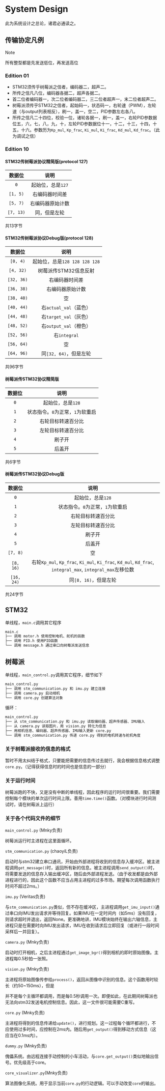 # System Design

此为系统设计之总论，诸君必通读之。

## 传输协定凡例

> [!NOTE]
> 所有整型都是先发送低位，再发送高位

### Edition 01

+ STM32须传乎树莓派之信者，编码器二，超声二。
+ 所传之信凡八位，编码器各据二，超声各据二。
+ 首二位者编码器一，次二位者编码器二，三二位者超声一，末二位者超声二。
+ 树莓派须传乎STM32之信者，起始码一，状态码一，右轮速（PWM），左轮速（与output列表相反），刷一，盖一，空二，PID参数左右各八。
+ 所传之信凡二十四位，校验一位，诸轮各据一，刷一，盖一，右轮PID参数据位五，六，七，八，九，十，左轮PID参数据位十一，十二，十三，十四，十五，十六。参数历为`Kp_mul`, `Kp_frac`, `Ki_mul`, `Ki_frac`, `Kd_mul`, `Kd_frac`。（此为调试之信）

### Edition 10

#### STM32传树莓派协议精简版(protocol 127)

| 数据位 | 说明 |
|:---:|:---:|
| `0` | 起始位，总是`127` |
| `[1, 5)` | 右编码器时间差 |
| `[5, 7)` | 右编码器原始计数 |
| `[7, 13)` | 同，但是左轮 |

共13字节

#### STM32传树莓派协议Debug版(protocol 128)

| 数据位 | 说明 |
|:---:|:---:|
| `[0, 4)` | 起始位，总是`128 128 128 128` |
| `[4, 32)` | 树莓派传STM32信息反射 |
| `[32, 36)` | 右编码器时间差 |
| `[36, 38)` | 右编码器原始计数 |
| `[38, 40)` | 空 |
| `[40, 44)` | 右`actual_val`（蓝色） |
| `[44, 48)` | 右`target_val`（灰色） |
| `[48, 52)` | 右`output_val`（橙色） |
| `[52, 56)` | 右`integral` |
| `[56, 64)` | 空 |
| `[64, 96)` | 同`[32, 64)`，但是左轮 |

共96字节

#### 树莓派传STM32协议精简版

| 数据位 | 说明 |
|:---:|:---:|
| `0` | 起始位，总是`128` |
| `1` | 状态指令。`0`为正常，`1`为软重启 |
| `2` | 右轮目标转速百分比 |
| `3` | 左轮目标转速百分比 |
| `4` | 刷子开 |
| `5` | 后盖开 |

共6字节

#### 树莓派传STM32协议Debug版

| 数据位 | 说明 |
|:---:|:---:|
| `0` | 起始位，总是`128` |
| `1` | 状态指令。`0`为正常，`1`为软重启 |
| `2` | 右轮目标转速百分比 |
| `3` | 左轮目标转速百分比 |
| `4` | 刷子开 |
| `5` | 后盖开 |
| `[7, 8)` | 空 |
| `[8, 16)` | 右轮`Kp_mul`, `Kp_frac`, `Ki_mul`, `Ki_frac`, `Kd_mul`, `Kd_frac`, `integral_max`, `integral_max`左移位数 |
| `[16, 24)` |同`[8, 16)`，但是左轮 |

共24字节

## STM32

单线程，`main.c`调用其它程序

```bash
main.c
├── 调用 motor.h 使用控制电机、舵机的函数
├── 调用 PID.h 使用PID函数
└── 调用 message.h 通过串口向树莓派发送信息
```

## 树莓派

单线程，`main_control.py`调用其它程序，细节如下

```bash
main_control.py
├── 调用 stm_communication.py 和 imu.py 建立连接
├── 调用 camera.py 启动相机
└── 调用 core.py 创建算法对象
```

循环：

```bash
main_control.py
├── 从 stm_communication.py 和 imu.py 读取编码器、超声传感器、IMU输入
├── 从 camera.py 读取图片，用 vision.py 转化为信息
├── 用相机信息、编码器、超声传感器、IMU输入更新 core.py
└── 调用 stm_communication.py 传递 core.py 得到的电机转速与舵机角度
```

### 关于树莓派接收的信息的格式

暂时不用太纠结于格式，只要能把需要的信息传过去就行，我会根据信息格式调整`core.py`。（记得获得信息时的时间也是信息的一部分）

### 关于运行时间

树莓派跑的不快，又是没有中断的单线程，因此程序的运行时间很重要。我们需要控制每个模块的单次运行时间上限。善用`time.time()`函数。（对模块进行时间测试时，请在树莓派上运行）

### 关于各个代码文件的细节

`main_control.py` (Mnky负责)

树莓派运行时主进程在这里面循环。

`stm_communication.py` (chaoyiL负责)

启动时与stm32建立串口通讯，开始由外部进程将收到的信息存入缓冲区。被主进程调用`get_message()`时，返回所有新的信息。被主进程调用`send_output()`时，将需要发送的信息存入输出缓冲区，随后由外部进程发送。（由于收发都是由外部进程进行的，因此这个函数不应当占用主进程的过多市场。期望每次调用函数执行时间不超过2ms。）

`imu.py` (Veritas负责)

与`stm_communication.py`类似，但不存在缓冲区，主进程调用`get_imu_input()`通过串口向IMU发出请求并等待回复。如果IMU在一定时间内（如5ms）没有回复，则请求超时并退出，返回None。更准确地讲，IMU模块始终在输出六轴信息，主进程只是在需要时向IMU发出请求，IMU在收到请求后立即回复（或进行一段时间采样后一并回复）。

`camera.py` (Mnky负责)

启动时打开相机，之后主进程通过`get_image_bgr()`得到相机的即时原始图像。主进程每0.5秒拍一张照。

`vision.py` (Mnky负责)

主进程将原始图像传参给`process()`，返回从图像中识别的信息。这个函数用时较长（约50~150ms），但是

并不是每个主循环都调用，而是每0.5秒调用一次。即便如此，在此期间树莓派也无法向stm32发送电机控制信息。因此，这一文件很可能需要C重写。

`core.py` (Mnky负责)

主进程将得到的信息传递给`update()`，进行规划。这一过程每个循环都进行，不应使用过多时间，应控制在2ms内。随后用`get_output()`得到移动方式信息（这应当在0.1ms内）。

`dummy.py` (Mnky负责)

傀儡系统。由远程连接手动控制的小车活动，与`core.get_output()`类似地输出信号。优先级高于core。

`core_visualizer.py`(Mnky负责)

算法图像化系统。用于显示当前`core.py`的行动逻辑。可以手动改变`core`的输出。
